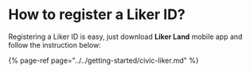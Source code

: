 # How to register a Liker ID?

Registering a Liker ID is easy, just download **Liker Land** mobile app and follow the instruction below:

{% page-ref page="../../getting-started/civic-liker.md" %}



